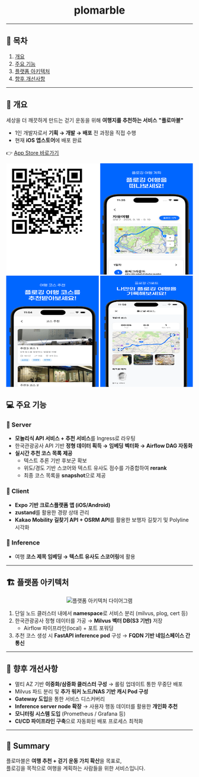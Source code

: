 
<h1 align="center">plomarble</h1>

---

## 📑 목차
1. [개요](#-개요)
2. [주요 기능](#-주요-기능)
3. [플랫폼 아키텍처](#-플랫폼-아키텍처)
4. [향후 개선사항](#-향후-개선사항)

---

## 📝 개요
세상을 더 깨끗하게 만드는 걷기 운동을 위해 **여행지를 추천하는 서비스** **"플로마블"**  

- 1인 개발자로서 **기획 → 개발 → 배포** 전 과정을 직접 수행  
- 현재 **iOS 앱스토어**에 배포 완료  

👉 [App Store 바로가기](https://apps.apple.com/kr/app/id6752662902)

<p align="center">
  <img src="assets/qr.pdf" alt="스크린샷1" width="250" height="300" />
  <img src="assets/ plomarble_1.png" alt="스크린샷1" width="250" height="300" />
  <img src="assets/plomarble_2.png" alt="스크린샷2" width="250" height="300" />
  <img src="assets/plomarble__3.png" alt="스크린샷3" width="250" height="300" />
</p>


## 💻 주요 기능

### 🔹 Server
- **모놀리식 API 서비스 + 추천 서비스**를 Ingress로 라우팅
- 한국관광공사 API 기반 **정형 데이터 획득 → 임베딩 벡터화 → Airflow DAG 자동화**
- **실시간 추천 코스 목록 제공**
  - 텍스트 추론 기반 후보군 확보  
  - 위도/경도 기반 스코어와 텍스트 유사도 점수를 가중합하여 **rerank**  
  - 최종 코스 목록을 **snapshot**으로 제공

### 🔹 Client
- **Expo 기반 크로스플랫폼 앱 (iOS/Android)**
- **zustand**를 활용한 경량 상태 관리
- **Kakao Mobility 길찾기 API + OSRM API**를 활용한 보행자 길찾기 및 Polyline 시각화

### 🔹 Inference
- 여행 **코스 제목 임베딩 → 텍스트 유사도 스코어링**에 활용

---

## 🏗 플랫폼 아키텍처

<p align="center">
  <img src="https://github.com/user-attachments/assets/530c6823-9f07-455d-a79a-4ea7aa896fd5" alt="플랫폼 아키텍처 다이어그램" width="800" />
</p>


1. 단일 노드 클러스터 내에서 **namespace**로 서비스 분리 (milvus, plog, cert 등)  
2. 한국관광공사 정형 데이터를 가공 → **Milvus 벡터 DB(S3 기반)** 저장  
   - Airflow 파이프라인(local) + 포트 포워딩  
3. 추천 코스 생성 시 **FastAPI inference pod** 구성 → **FQDN 기반 네임스페이스 간 통신**

---

## 🚀 향후 개선사항
- 멀티 AZ 기반 **이중화/삼중화 클러스터 구성** → 롤링 업데이트 통한 무중단 배포  
- Milvus 파드 분리 및 **추가 워커 노드/NAS 기반 캐시 Pod 구성**  
- **Gateway 도입**을 통한 서비스 디스커버리  
- **Inference server node 확장** → 사용자 행동 데이터를 활용한 **개인화 추천**  
- **모니터링 시스템 도입** (Prometheus / Grafana 등)  
- **CI/CD 파이프라인 구축**으로 자동화된 배포 프로세스 최적화  

---

## 📌 Summary
플로마블은 **여행 추천 + 걷기 운동 가치 확산**을 목표로,  
플로깅을 목적으로 여행을 계획하는 사람들을 위한 서비스입니다. 

